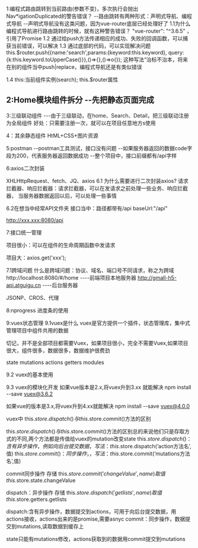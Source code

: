 1:编程式路由跳转到当前路由(参数不变)，多次执行会抛出Nav*igationDuplicated的警告错误？
--路由跳转有两种形式：声明式导航、编程式导航
--声明式导航没有这类问题，因为vue-router底层已经处理好了
1.1为什么编程式导航进行路由跳转的时候，就有这种警告错误？
"vue-router": "^3.6.5" ，引用了Promise
1.2 通过给push方法传递相应的成功、失败的回调函数，可以捕获当前错误，可以解决
1.3 通过底部的代码，可以实现解决问题
this.$router.push({name:'search',params:{keyword:this.keyword},
query:{k:this.keyword.toUpperCase()}},()=>{},()=>o{});
这种写法“治标不治本，将来在别的组件当中push|replace，编程式导航还是有类似错误

1.4
this:当前组件实例(search);
this.$router属性

2:Home模块组件拆分
--先把静态页面完成
--

3:三级联动组件
---由于三级联动，在home、Search、Detail，把三级联动注册为全局组件
好处：只需要注册一次，就可以在项目任意地方s使用

4：其余静态组件
HtML+CSS+图片资源

5:postman
--postman工具测试，接口没有问题
--如果服务器返回的数据code字段为200，代表服务器返回数据成功
--整个项目中，接口前缀都有/api字样

6:axios二次封装

XHLHttpRequest、fetch、JQ、axios
6.1 为什么需要进行二次封装axios?
请求拦截器、响应拦截器：请求拦截器，可以在发请求之前处理一些业务、响应拦截器，
当服务器数据返回以后，可以处理一些事情

6.2在想当中经常API文件夹
接口当中：路径都带有/api
baseUrl:"/api"

http://xxx.xxx:8080/api

7:接口统一管理

项目很小：可以在组件的生命周期函数中发请求

项目大：axios.get('xxx');

7.1跨域问题
什么是跨域问题：协议、域名、端口号不同请求，称之为跨域
http://localhost:8080/#/home ----前端项目本地服务器
http://gmall-h5-api.atguigu.cn  ----后台服务器

JSONP、CROS、代理

8:nprogress 进度条的使用

9:vuex状态管理
9.1vuex是什么
vuex是官方提供一个插件，状态管理库，集中式管理项目中组件共用的数据

切记，并不是全部项目都需要Vuex，如果项目很小，完全不需要Vuex,如果项目很大，组件很多，数据很多，数据维护很费劲

state
mutations
actions
getters
modules


9.2 vuex的基本使用

9.3 vuex的模块化开发
如果vue版本是2.x,将vuex升到3.xx 就能解决
npm install --save vuex@3.6.2

如果vue的版本是3.x,将vuex升到4.xx就能解决
npm install --save vuex@4.0.0

vuex中 this.$store.dispatch() 与 this.$store.commit()方法的区别

this.$store.dispatch() 与 this.$store.commit()方法的区别总的来说他们只是存取方式的不同,两个方法都是传值给vuex的mutation改变state
this.$store.dispatch() ：含有异步操作，例如向后台提交数据，写法：this.$store.dispatch(‘action方法名’,值)
this.$store.commit()：同步操作，，写法：this.$store.commit(‘mutations方法名’,值)

commit同步操作
存储 this.$store.commit('changeValue',name)
取值 this.$store.state.changeValue

dispatch：异步操作
存储 this.$store.dispatch('getlists',name)
取值 this.$store.getters.getlists

dispatch:含有异步操作，数据提交到actions，可用于向后台提交数据，用actions接收，actions出来的是promise,需要asnyc
commit：同步操作，数据提交到mutations,读取数据到缓存上

state只能有mutations修改，actions获取到的数据用commit提交到mutations


